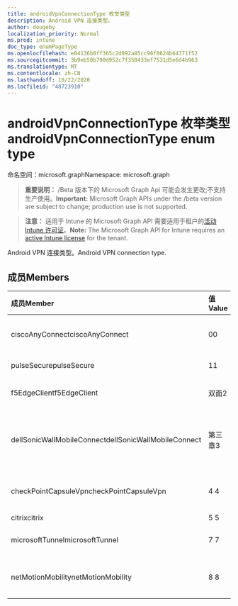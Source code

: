 ```yaml
---
title: androidVpnConnectionType 枚举类型
description: Android VPN 连接类型。
author: dougeby
localization_priority: Normal
ms.prod: intune
doc_type: enumPageType
ms.openlocfilehash: e04136b0ff365c2d092a85cc96f0624b64371f52
ms.sourcegitcommit: 3b9eb50b790d952c7f350433ef7531d5e6d4b963
ms.translationtype: MT
ms.contentlocale: zh-CN
ms.lasthandoff: 10/22/2020
ms.locfileid: "48723910"
---
```

# <a name="androidvpnconnectiontype-enum-type"></a><span data-ttu-id="4f0a2-103">androidVpnConnectionType 枚举类型</span><span class="sxs-lookup"><span data-stu-id="4f0a2-103">androidVpnConnectionType enum type</span></span>

<span data-ttu-id="4f0a2-104">命名空间：microsoft.graph</span><span class="sxs-lookup"><span data-stu-id="4f0a2-104">Namespace: microsoft.graph</span></span>

> <span data-ttu-id="4f0a2-105">**重要说明：** /Beta 版本下的 Microsoft Graph Api 可能会发生更改;不支持生产使用。</span><span class="sxs-lookup"><span data-stu-id="4f0a2-105">**Important:** Microsoft Graph APIs under the /beta version are subject to change; production use is not supported.</span></span>

> <span data-ttu-id="4f0a2-106">**注意：** 适用于 Intune 的 Microsoft Graph API 需要适用于租户的[活动 Intune 许可证](https://go.microsoft.com/fwlink/?linkid=839381)。</span><span class="sxs-lookup"><span data-stu-id="4f0a2-106">**Note:** The Microsoft Graph API for Intune requires an [active Intune license](https://go.microsoft.com/fwlink/?linkid=839381) for the tenant.</span></span>

<span data-ttu-id="4f0a2-107">Android VPN 连接类型。</span><span class="sxs-lookup"><span data-stu-id="4f0a2-107">Android VPN connection type.</span></span>

## <a name="members"></a><span data-ttu-id="4f0a2-108">成员</span><span class="sxs-lookup"><span data-stu-id="4f0a2-108">Members</span></span>
|<span data-ttu-id="4f0a2-109">成员</span><span class="sxs-lookup"><span data-stu-id="4f0a2-109">Member</span></span>|<span data-ttu-id="4f0a2-110">值</span><span class="sxs-lookup"><span data-stu-id="4f0a2-110">Value</span></span>|<span data-ttu-id="4f0a2-111">说明</span><span class="sxs-lookup"><span data-stu-id="4f0a2-111">Description</span></span>|
|:---|:---|:---|
|<span data-ttu-id="4f0a2-112">ciscoAnyConnect</span><span class="sxs-lookup"><span data-stu-id="4f0a2-112">ciscoAnyConnect</span></span>|<span data-ttu-id="4f0a2-113">0</span><span class="sxs-lookup"><span data-stu-id="4f0a2-113">0</span></span>|<span data-ttu-id="4f0a2-114">Cisco AnyConnect。</span><span class="sxs-lookup"><span data-stu-id="4f0a2-114">Cisco AnyConnect.</span></span>|
|<span data-ttu-id="4f0a2-115">pulseSecure</span><span class="sxs-lookup"><span data-stu-id="4f0a2-115">pulseSecure</span></span>|<span data-ttu-id="4f0a2-116">1</span><span class="sxs-lookup"><span data-stu-id="4f0a2-116">1</span></span>|<span data-ttu-id="4f0a2-117">脉冲安全。</span><span class="sxs-lookup"><span data-stu-id="4f0a2-117">Pulse Secure.</span></span>|
|<span data-ttu-id="4f0a2-118">f5EdgeClient</span><span class="sxs-lookup"><span data-stu-id="4f0a2-118">f5EdgeClient</span></span>|<span data-ttu-id="4f0a2-119">双面</span><span class="sxs-lookup"><span data-stu-id="4f0a2-119">2</span></span>|<span data-ttu-id="4f0a2-120">F5 边缘客户端。</span><span class="sxs-lookup"><span data-stu-id="4f0a2-120">F5 Edge Client.</span></span>|
|<span data-ttu-id="4f0a2-121">dellSonicWallMobileConnect</span><span class="sxs-lookup"><span data-stu-id="4f0a2-121">dellSonicWallMobileConnect</span></span>|<span data-ttu-id="4f0a2-122">第三章</span><span class="sxs-lookup"><span data-stu-id="4f0a2-122">3</span></span>|<span data-ttu-id="4f0a2-123">戴尔 SonicWALL 移动连接。</span><span class="sxs-lookup"><span data-stu-id="4f0a2-123">Dell SonicWALL Mobile Connection.</span></span>|
|<span data-ttu-id="4f0a2-124">checkPointCapsuleVpn</span><span class="sxs-lookup"><span data-stu-id="4f0a2-124">checkPointCapsuleVpn</span></span>|<span data-ttu-id="4f0a2-125">4 </span><span class="sxs-lookup"><span data-stu-id="4f0a2-125">4</span></span>|<span data-ttu-id="4f0a2-126">检查点胶囊 VPN。</span><span class="sxs-lookup"><span data-stu-id="4f0a2-126">Check Point Capsule VPN.</span></span>|
|<span data-ttu-id="4f0a2-127">citrix</span><span class="sxs-lookup"><span data-stu-id="4f0a2-127">citrix</span></span>|<span data-ttu-id="4f0a2-128">5 </span><span class="sxs-lookup"><span data-stu-id="4f0a2-128">5</span></span>|<span data-ttu-id="4f0a2-129">Citrix</span><span class="sxs-lookup"><span data-stu-id="4f0a2-129">Citrix</span></span>|
|<span data-ttu-id="4f0a2-130">microsoftTunnel</span><span class="sxs-lookup"><span data-stu-id="4f0a2-130">microsoftTunnel</span></span>|<span data-ttu-id="4f0a2-131">7 </span><span class="sxs-lookup"><span data-stu-id="4f0a2-131">7</span></span>|<span data-ttu-id="4f0a2-132">Microsoft 隧道。</span><span class="sxs-lookup"><span data-stu-id="4f0a2-132">Microsoft Tunnel.</span></span>|
|<span data-ttu-id="4f0a2-133">netMotionMobility</span><span class="sxs-lookup"><span data-stu-id="4f0a2-133">netMotionMobility</span></span>|<span data-ttu-id="4f0a2-134">8 </span><span class="sxs-lookup"><span data-stu-id="4f0a2-134">8</span></span>|<span data-ttu-id="4f0a2-135">NetMotion 移动性。</span><span class="sxs-lookup"><span data-stu-id="4f0a2-135">NetMotion Mobility.</span></span>|





